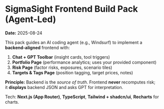 # SigmaSight Frontend Build Pack (Agent-Led)
**Date:** 2025-08-24

This pack guides an AI coding agent (e.g., Windsurf) to implement a **backend‑aligned** frontend with:
1) **Chat + GPT Toolbar** (insight cards, tool triggers)
2) **Portfolio Page** (performance analytics; uses your provided component)
3) **Risk Page** (factor risks, exposures, scenario tiles)
4) **Targets & Tags Page** (position tagging, target prices, notes)

**Principle:** Backend is the *source of truth*. Frontend **never** recomputes risk; it **displays** backend JSON and asks GPT for interpretation.

Tech: **Next.js (App Router)**, **TypeScript**, **Tailwind + shadcn/ui**, **Recharts** for charts.
